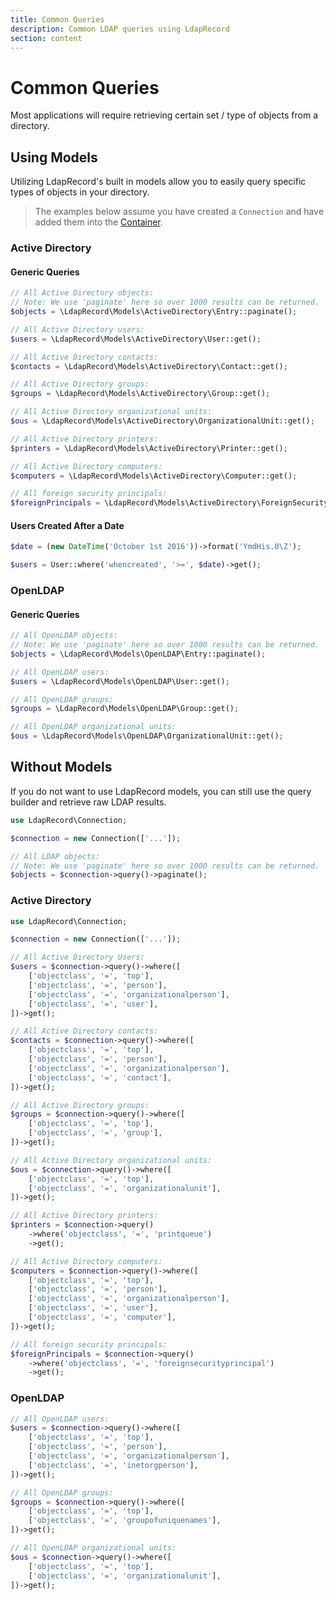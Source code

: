 ```yaml
---
title: Common Queries
description: Common LDAP queries using LdapRecord
section: content
---
```


# Common Queries

Most applications will require retrieving certain set / type of objects from a directory.

## Using Models

Utilizing LdapRecord's built in models allow you to easily query specific types of objects in your directory.

> The examples below assume you have created a `Connection` and have added them into the [Container](/docs/core/v2/connections#container).

### Active Directory

#### Generic Queries

```php
// All Active Directory objects:
// Note: We use 'paginate' here so over 1000 results can be returned.
$objects = \LdapRecord\Models\ActiveDirectory\Entry::paginate();

// All Active Directory users:
$users = \LdapRecord\Models\ActiveDirectory\User::get();

// All Active Directory contacts:
$contacts = \LdapRecord\Models\ActiveDirectory\Contact::get();

// All Active Directory groups:
$groups = \LdapRecord\Models\ActiveDirectory\Group::get();

// All Active Directory organizational units:
$ous = \LdapRecord\Models\ActiveDirectory\OrganizationalUnit::get();

// All Active Directory printers:
$printers = \LdapRecord\Models\ActiveDirectory\Printer::get();

// All Active Directory computers:
$computers = \LdapRecord\Models\ActiveDirectory\Computer::get();

// All foreign security principals:
$foreignPrincipals = \LdapRecord\Models\ActiveDirectory\ForeignSecurityPrincipal::get();
```

#### Users Created After a Date

```php
$date = (new DateTime('October 1st 2016'))->format('YmdHis.0\Z');

$users = User::where('whencreated', '>=', $date)->get();
```

### OpenLDAP

#### Generic Queries

```php
// All OpenLDAP objects:
// Note: We use 'paginate' here so over 1000 results can be returned.
$objects = \LdapRecord\Models\OpenLDAP\Entry::paginate();

// All OpenLDAP users:
$users = \LdapRecord\Models\OpenLDAP\User::get();

// All OpenLDAP groups:
$groups = \LdapRecord\Models\OpenLDAP\Group::get();

// All OpenLDAP organizational units:
$ous = \LdapRecord\Models\OpenLDAP\OrganizationalUnit::get();
```

## Without Models

If you do not want to use LdapRecord models, you can still use the query builder and retrieve raw LDAP results.

```php
use LdapRecord\Connection;

$connection = new Connection(['...']);

// All LDAP objects:
// Note: We use 'paginate' here so over 1000 results can be returned.
$objects = $connection->query()->paginate();
```

### Active Directory

```php
use LdapRecord\Connection;

$connection = new Connection(['...']);

// All Active Directory Users:
$users = $connection->query()->where([
    ['objectclass', '=', 'top'],
    ['objectclass', '=', 'person'],
    ['objectclass', '=', 'organizationalperson'],
    ['objectclass', '=', 'user'],
])->get();

// All Active Directory contacts:
$contacts = $connection->query()->where([
    ['objectclass', '=', 'top'],
    ['objectclass', '=', 'person'],
    ['objectclass', '=', 'organizationalperson'],
    ['objectclass', '=', 'contact'],
])->get();

// All Active Directory groups:
$groups = $connection->query()->where([
    ['objectclass', '=', 'top'],
    ['objectclass', '=', 'group'],
])->get();

// All Active Directory organizational units:
$ous = $connection->query()->where([
    ['objectclass', '=', 'top'],
    ['objectclass', '=', 'organizationalunit'],
])->get();

// All Active Directory printers:
$printers = $connection->query()
    ->where('objectclass', '=', 'printqueue')
    ->get();

// All Active Directory computers:
$computers = $connection->query()->where([
    ['objectclass', '=', 'top'],
    ['objectclass', '=', 'person'],
    ['objectclass', '=', 'organizationalperson'],
    ['objectclass', '=', 'user'],
    ['objectclass', '=', 'computer'],
])->get();

// All foreign security principals:
$foreignPrincipals = $connection->query()
    ->where('objectclass', '=', 'foreignsecurityprincipal')
    ->get();
```

### OpenLDAP

```php
// All OpenLDAP users:
$users = $connection->query()->where([
    ['objectclass', '=', 'top'],
    ['objectclass', '=', 'person'],
    ['objectclass', '=', 'organizationalperson'],
    ['objectclass', '=', 'inetorgperson'],
])->get();

// All OpenLDAP groups:
$groups = $connection->query()->where([
    ['objectclass', '=', 'top'],
    ['objectclass', '=', 'groupofuniquenames'],
])->get();

// All OpenLDAP organizational units:
$ous = $connection->query()->where([
    ['objectclass', '=', 'top'],
    ['objectclass', '=', 'organizationalunit'],
])->get();
```
